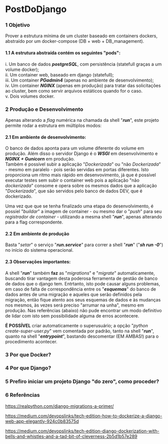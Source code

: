 # PostDoDjango

### 1 Objetivo

Prover a estrutura mínima de um cluster baseado em containers dockers, abstraído por um docker-compose (DB + web + DB_management).  

#### 1.1 A estrutura abstraída contém os seguintes "pods": 
i. Um banco de dados ***postgreSQL***, com persistência (statefull graças a um volume docker);  
ii. Um container web, baseado em django (statefull);  
iii. Um container ***PGadmin4*** (apenas no ambiente de desenvolvimento);  
iv. Um container ***NGINX*** (apenas em produção) para tratar das solicitações ao cluster, bem como servir arquivos estáticos quando for o caso.  
v. Dois volumes docker.  

### 2 Produção e Desenvolvimento

Apenas alterando a *flag* numérica na chamada da shell "***run***", este projeto permite rodar a estrutura em múltiplos modos:

#### 2.1 Em ambiente de desenvolvimento:  

O banco de dados aponta para um volume diferente do volume em produção.
Além disso o servidor Django é o ***WSGI*** em desenvolvimento e ***NGINX + Gunicorn*** em produção.  
Também é possível subir a aplicação "*Dockerizada*" ou "não *Dockerizada*" - mesmo em paralelo - pois serão servidas em portas diferentes. Isto proporciona um ritmo mais rápido em desenvovimento, já que é possível executar testes sem subir o container web pois a aplicação "não *dockerizada*" consome e opera sobre os mesmos dados que a aplicação "*Dockerizada*", que são servidos pelo banco de dados DEV, que é dockerizado.  

Uma vez que que se tenha finalizado uma etapa do desenvolvimento, é possíel "*buildar*" a imagem de container - ou mesmo dar o "*push*" para seu *registrador de container* - utilizando a mesma shell "***run***", apenas alterando para a flag correspondente.

#### 2.2 Em ambiente de produção

Basta "*setar*" o serviço "***run.service***" para correr a shell "***run***" ("***sh run -0***") no início do sistema operacional.  

#### 2.3 Observações importantes:  

A shell "***run***" também **faz** as "*migrations*" e "*migrate*" automaticamente, buscando tirar vantagem desta poderosa ferramenta de gestão de banco de dados que o django tem. Entrtanto, isto pode causar alguns problemas, em caso de falta de correspondência entre os "***esquemas***" do banco de dados antes de uma migração e aqueles que serão definidos pela migração, então fique atento aos seus esquemas de dados e às mudanças nos mesmos, às vezes será preciso "arrumar na unha", mesmo em produção. Nas referências (abaixo) não pude encontrar um modo definitivo de lidar com isto sem possibilidade alguma de erros acontecere.  

**É POSSÍVEL** criar automaticamente o superusuário; a opção "*python create-super-user.py*" vem comentada por padrão, tanto na shell "***run***", quanto na shell "***entrypoint***", bastando descomentar (EM AMBAS!) para o procedimento acontecer.  

### 3 Por que Docker?

### 4 Por que Django?

### 5 Prefiro iniciar um projeto Django "do zero", como proceder?

### 6 Referências

https://realpython.com/django-migrations-a-primer/

https://medium.com/devopslinks/tech-edition-how-to-dockerize-a-django-web-app-elegantly-924c0b83575d

https://medium.com/devopslinks/tech-edition-django-dockerization-with-bells-and-whistles-and-a-tad-bit-of-cleverness-2b5d1b57e289

